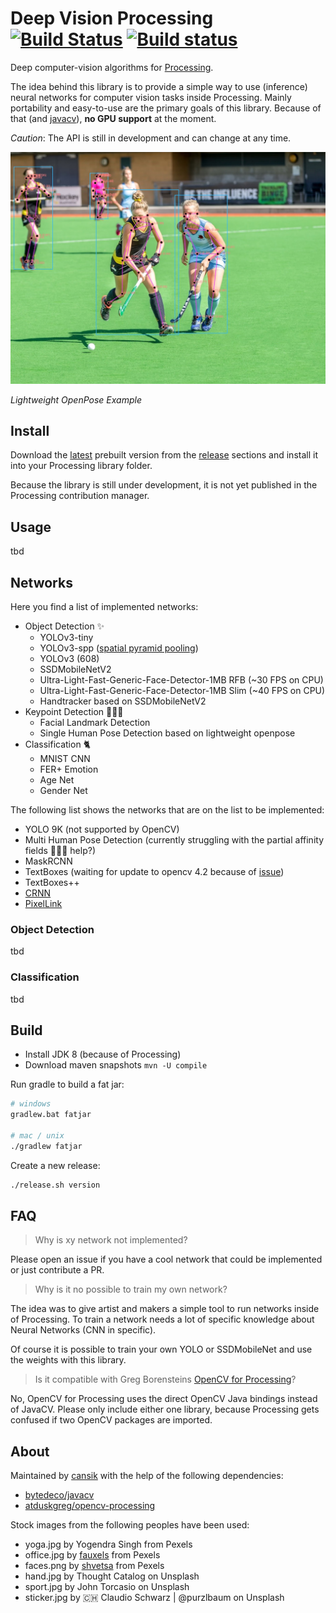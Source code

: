 # Deep Vision Processing [![Build Status](https://travis-ci.org/cansik/deep-vision-processing.svg?branch=master)](https://travis-ci.org/cansik/deep-vision-processing) [![Build status](https://ci.appveyor.com/api/projects/status/6026c9qq3my86jgh?svg=true)](https://ci.appveyor.com/project/cansik/deep-vision-processing)
Deep computer-vision algorithms for [Processing](https://processing.org/).

The idea behind this library is to provide a simple way to use (inference) neural networks for computer vision tasks inside Processing. Mainly portability and easy-to-use are the primary goals of this library. Because of that (and [javacv](https://github.com/bytedeco/javacpp-presets/pull/832)), **no GPU support** at the moment.

_Caution_: The API is still in development and can change at any time.

![Pose](readme/pose.jpg)

*Lightweight OpenPose Example*

## Install
Download the [latest](releases/download/0.3.4/deepvision.zip) prebuilt version from the [release](releases) sections and install it into your Processing library folder.

Because the library is still under development, it is not yet published in the Processing contribution manager.

## Usage
tbd

## Networks

Here you find a list of implemented networks:

- Object Detection ✨
	- YOLOv3-tiny
	- YOLOv3-spp ([spatial pyramid pooling](https://stackoverflow.com/a/55014630/1138326))
	- YOLOv3 (608)
	- SSDMobileNetV2
	- Ultra-Light-Fast-Generic-Face-Detector-1MB RFB (~30 FPS on CPU)
	- Ultra-Light-Fast-Generic-Face-Detector-1MB Slim (~40 FPS on CPU)
	- Handtracker based on SSDMobileNetV2
- Keypoint Detection 🤾🏻‍♀️
	- Facial Landmark Detection
	- Single Human Pose Detection based on lightweight openpose
- Classification 🐈
    - MNIST CNN
    - FER+ Emotion
    - Age Net
    - Gender Net

The following list shows the networks that are on the list to be implemented:

* YOLO 9K (not supported by OpenCV)
* Multi Human Pose Detection (currently struggling with the partial affinity fields 🤷🏻‍♂️ help?)
* MaskRCNN
* TextBoxes (waiting for update to opencv 4.2 because of [issue](https://github.com/opencv/opencv_contrib/issues/2279))
* TextBoxes++
* [CRNN](https://github.com/bgshih/crnn)
* [PixelLink](https://github.com/ZJULearning/pixel_link)


### Object Detection
tbd

### Classification
tbd

## Build
- Install JDK 8 (because of Processing)
- Download maven snapshots `mvn -U compile`

Run gradle to build a fat jar:

```bash
# windows
gradlew.bat fatjar

# mac / unix
./gradlew fatjar
```

Create a new release:

```bash
./release.sh version
```

## FAQ

> Why is xy network not implemented?

Please open an issue if you have a cool network that could be implemented or just contribute a PR.

> Why is it no possible to train my own network?

The idea was to give artist and makers a simple tool to run networks inside of Processing. To train a network needs a lot of specific knowledge about Neural Networks (CNN in specific).

Of course it is possible to train your own YOLO or SSDMobileNet and use the weights with this library.

> Is it compatible with Greg Borensteins [OpenCV for Processing](https://github.com/atduskgreg/opencv-processing)?

No, OpenCV for Processing uses the direct OpenCV Java bindings instead of JavaCV. Please only include either one library, because Processing gets confused if two OpenCV packages are imported.

## About
Maintained by [cansik](https://github.com/cansik) with the help of the following dependencies:

- [bytedeco/javacv](https://github.com/bytedeco/javacv)
- [atduskgreg/opencv-processing](https://github.com/atduskgreg/opencv-processing)

Stock images from the following peoples have been used:

- yoga.jpg by Yogendra Singh from Pexels
- office.jpg by [fauxels](https://www.pexels.com/@fauxels) from Pexels
- faces.png by [shvetsa](https://www.pexels.com/@shvetsa) from Pexels
- hand.jpg by Thought Catalog on Unsplash
- sport.jpg by John Torcasio on Unsplash
- sticker.jpg by 🇨🇭 Claudio Schwarz | @purzlbaum on Unsplash
